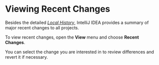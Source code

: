 # Viewing Recent Changes

Besides the detailed [*Local History*](README.md),
IntelliJ IDEA provides a summary of major recent changes to all projects.

To view recent changes, open the **View** menu and choose **Recent Changes**.

You can select the change you are interested in to review differences and revert it if necessary.

